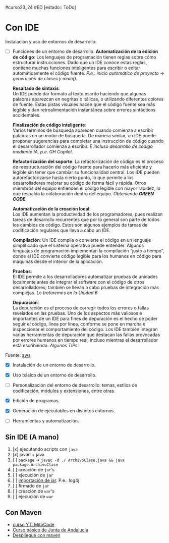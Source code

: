 #curso23_24 #ED [estado:: ToDo] 


# Con IDE
Instalación y uso de entornos de desarrollo:
+ [ ] Funciones de un entorno de desarrollo.
    **Automatización de la edición de código**:
    Los lenguajes de programación tienen reglas sobre cómo estructurar instrucciones. Dado que un IDE conoce estas reglas, contiene muchas funciones inteligentes para escribir o editar automáticamente el código fuente. *P.e.: inicio automático de proyecto => generación de clases y main()*.

    **Resaltado de sintaxis**:    
    Un IDE puede dar formato al texto escrito haciendo que algunas palabras aparezcan en negritas o itálicas, o utilizando diferentes colores de fuente. Estas pistas visuales hacen que el código fuente sea más legible y dan retroalimentación instantánea sobre errores sintácticos accidentales.

    **Finalización de código inteligente**:    
    Varios términos de búsqueda aparecen cuando comienza a escribir palabras en un motor de búsqueda. De manera similar, un IDE puede proponer sugerencias para completar una instrucción de código cuando el desarrollador comienza a escribir. *E incluso desarrollo de código mediante IA, p.e. GH Copilot*.

    **Refactorización del soporte**:
    La refactorización de código es el proceso de reestructuración del código fuente para hacerlo más eficiente y legible sin tener que cambiar su funcionalidad central. Los IDE pueden autorefactorizarse hasta cierto punto, lo que permite a los desarrolladores mejorar su código de forma fácil y rápida. Otros miembros del equipo entienden el código legible con mayor rapidez, lo que respalda la colaboración dentro del equipo. *Obteniendo **GREEN CODE**.*

    **Automatización de la creación local**:    
    Los IDE aumentan la productividad de los programadores, pues realizan tareas de desarrollo recurrentes que por lo general son parte de todos los cambios de código. Estos son algunos ejemplos de tareas de codificación regulares que lleva a cabo un IDE.

    **Compilación**:
    Un IDE compila o convierte el código en un lenguaje simplificado que el sistema operativo puede entender. Algunos lenguajes de programación implementan la compilación “justo a tiempo”, donde el IDE convierte código legible para los humanos en código para máquinas desde el interior de la aplicación.
    
    **Pruebas**:    
    El IDE permite a los desarrolladores automatizar pruebas de unidades localmente antes de integrar el software con el código de otros desarrolladores; también se llevan a cabo pruebas de integración más complejas. *Lo trataremos en la Unidad 6*

    **Depuración**:    
    La depuración es el proceso de corregir todos los errores o fallas revelados en las pruebas. Uno de los aspectos más valiosos e importantes de un IDE para fines de depuración es el hecho de poder seguir el código, línea por línea, conforme se pone en marcha e inspeccionar el comportamiento del código. Los IDE también integran varias herramientas de depuración que destacan las fallas provocadas por errores humanos en tiempo real, incluso mientras el desarrollador está escribiendo. *Algunos TIPs*.

Fuente: [aws](https://aws.amazon.com/es/what-is/ide/)

+ [x] Instalación de un entorno de desarrollo.
+ [x] Uso básico de un entorno de desarrollo.
+ [ ] Personalización del entorno de desarrollo: temas, estilos de codificación, módulos y extensiones, entre otras.
+ [x] Edición de programas.
+ [x] Generación de ejecutables en distintos entornos.
+ [ ] Herramientas y automatización.


## Sin IDE (A mano)
1. [x] ejecutando scripts con `java`
2. [x] javac + java
3. [ ] `package` -> `javac -d ./ ArchivoClase.java && java package.ArchivoClase`
4. [ ] creación de `jar`‘s
5. [ ] ejecución de `jar`
6. [ ] [importación de jar](https://stackoverflow.com/questions/25730098/java-code-to-import-jar-file). P.e.: log4j
7. [ ] firmado de `jar`
8. [ ] creación de `war`‘s
9. [ ] ejecución de `war`


## Con Maven
+ [curso YT: MitoCode](https://www.youtube.com/watch?v=91DamlXb7bE&list=PLvimn1Ins-40atMWQkxD8r8pRyPLAU0iQ)
+ [Curso básico de Junta de Andalucía](https://www.juntadeandalucia.es/servicios/madeja/node/737/download/CursoDeIntroduccionMaven.pdf)
+ [Despliegue con maven](https://raul-profesor.github.io/DEAW/P3.1-Tomcat/#despliegue-con-maven)